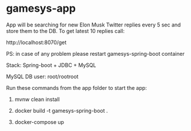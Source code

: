 # gamesys-app
App will be searching for new Elon Musk Twitter replies every 5 sec and store them to the DB. To get
latest 10 replies call:

http://localhost:8070/get

PS: in case of any problem please restart gamesys-spring-boot container

Stack:
Spring-boot + JDBC + MySQL

MySQL DB user:
root/rootroot

Run these commands from the app folder to start the app:

1) mvnw clean install

2) docker build -t gamesys-spring-boot .

3) docker-compose up
